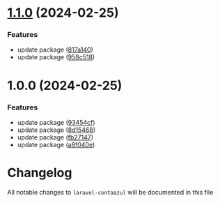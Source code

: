 # [1.1.0](https://github.com/EliseuSantos/laravel-contaazul/compare/v1.0.0...v1.1.0) (2024-02-25)


### Features

* update package ([817a140](https://github.com/EliseuSantos/laravel-contaazul/commit/817a140d4b1b7eeb20a8c95219f98173ead0307d))
* update package ([958c518](https://github.com/EliseuSantos/laravel-contaazul/commit/958c51883836d27b0b68c50d4e08f8fd692aa6a5))

# 1.0.0 (2024-02-25)


### Features

* update package ([93454cf](https://github.com/EliseuSantos/laravel-contaazul/commit/93454cf01d31b2f0d89de6030cee1154f7331ecc))
* update package ([8d15468](https://github.com/EliseuSantos/laravel-contaazul/commit/8d154687e2582ef3ec9f406b3b612db7c1b57c49))
* update package ([fb27147](https://github.com/EliseuSantos/laravel-contaazul/commit/fb27147097913857c1edc4b8c2e7448bfd6598d1))
* update package ([a8f040e](https://github.com/EliseuSantos/laravel-contaazul/commit/a8f040ee9302f33dfd7ba6434309bc9231570d4e))

# Changelog

All notable changes to `laravel-contaazul` will be documented in this file
